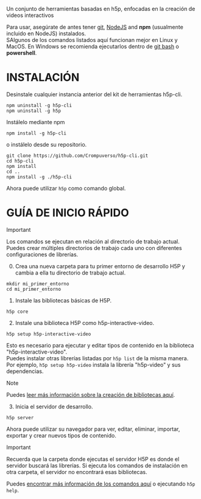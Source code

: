 Un conjunto de herramientas basadas en h5p, enfocadas en la creación de videos interactivos

Para usar, asegúrate de antes tener [git](https://git-scm.com/downloads), [NodeJS](https://nodejs.org/en) and **npm** (usualmente incluido en NodeJS) instalados.  
SAlgunos de los comandos listados aquí funcionan mejor en Linux y MacOS. En Windows se recomienda ejecutarlos dentro de [git bash](https://git-scm.com/download/win) o **powershell**. 

# INSTALACIÓN

Desinstale cualquier instancia anterior del kit de herramientas h5p-cli.
```
npm uninstall -g h5p-cli
npm uninstall -g h5p
```
Instálelo mediante npm 
```
npm install -g h5p-cli
```
o instálelo desde su repositorio.
```
git clone https://github.com/Crompuverso/h5p-cli.git
cd h5p-cli
npm install
cd ..
npm install -g ./h5p-cli
```
Ahora puede utilizar `h5p` como comando global.  

# GUÍA DE INICIO RÁPIDO

> [!IMPORTANT]
> Los comandos se ejecutan en relación al directorio de trabajo actual.  
> Puedes crear múltiples directorios de trabajo cada uno con diferentes configuraciones de librerías.  

0. Crea una nueva carpeta para tu primer entorno de desarrollo H5P y cambia a ella tu directorio de trabajo actual.  
```
mkdir mi_primer_entorno
cd mi_primer_entorno
```

1. Instale las bibliotecas básicas de H5P.
```
h5p core
```

2. Instale una biblioteca H5P como h5p-interactive-video.
```
h5p setup h5p-interactive-video
```
Esto es necesario para ejecutar y editar tipos de contenido en la biblioteca "h5p-interactive-video".  
Puedes instalar otras librerías listadas por `h5p list` de la misma manera.  
Por ejemplo, `h5p setup h5p-video` instala la librería "h5p-video" y sus dependencias. 
> [!NOTE]
> Puedes [leer más información sobre la creación de bibliotecas aquí](assets/docs/setup.md).

3. Inicia el servidor de desarrollo.
```
h5p server
```
Ahora puede utilizar su navegador para ver, editar, eliminar, importar, exportar y crear nuevos tipos de contenido.  
> [!IMPORTANT]
> Recuerda que la carpeta donde ejecutas el servidor H5P es donde el servidor buscará las librerías. Si ejecuta los comandos de instalación en otra carpeta, el servidor no encontrará esas bibliotecas.  

Puedes [encontrar más información de los comandos aquí](assets/docs/commands.md) o ejecutando `h5p help`. 
